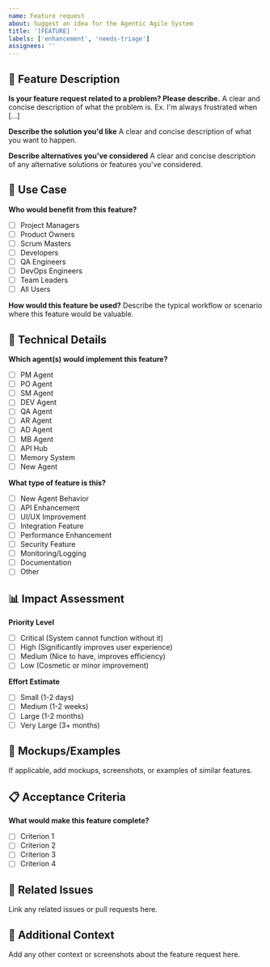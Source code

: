 ```yaml
---
name: Feature request
about: Suggest an idea for the Agentic Agile System
title: '[FEATURE] '
labels: ['enhancement', 'needs-triage']
assignees: ''
---
```


## 🚀 Feature Description

**Is your feature request related to a problem? Please describe.**
A clear and concise description of what the problem is. Ex. I'm always frustrated when [...]

**Describe the solution you'd like**
A clear and concise description of what you want to happen.

**Describe alternatives you've considered**
A clear and concise description of any alternative solutions or features you've considered.

## 🎯 Use Case

**Who would benefit from this feature?**
- [ ] Project Managers
- [ ] Product Owners
- [ ] Scrum Masters
- [ ] Developers
- [ ] QA Engineers
- [ ] DevOps Engineers
- [ ] Team Leaders
- [ ] All Users

**How would this feature be used?**
Describe the typical workflow or scenario where this feature would be valuable.

## 🔧 Technical Details

**Which agent(s) would implement this feature?**
- [ ] PM Agent
- [ ] PO Agent
- [ ] SM Agent
- [ ] DEV Agent
- [ ] QA Agent
- [ ] AR Agent
- [ ] AD Agent
- [ ] MB Agent
- [ ] API Hub
- [ ] Memory System
- [ ] New Agent

**What type of feature is this?**
- [ ] New Agent Behavior
- [ ] API Enhancement
- [ ] UI/UX Improvement
- [ ] Integration Feature
- [ ] Performance Enhancement
- [ ] Security Feature
- [ ] Monitoring/Logging
- [ ] Documentation
- [ ] Other

## 📊 Impact Assessment

**Priority Level**
- [ ] Critical (System cannot function without it)
- [ ] High (Significantly improves user experience)
- [ ] Medium (Nice to have, improves efficiency)
- [ ] Low (Cosmetic or minor improvement)

**Effort Estimate**
- [ ] Small (1-2 days)
- [ ] Medium (1-2 weeks)
- [ ] Large (1-2 months)
- [ ] Very Large (3+ months)

## 🎨 Mockups/Examples

If applicable, add mockups, screenshots, or examples of similar features.

## 📋 Acceptance Criteria

**What would make this feature complete?**
- [ ] Criterion 1
- [ ] Criterion 2
- [ ] Criterion 3
- [ ] Criterion 4

## 🔗 Related Issues

Link any related issues or pull requests here.

## 📝 Additional Context

Add any other context or screenshots about the feature request here. 